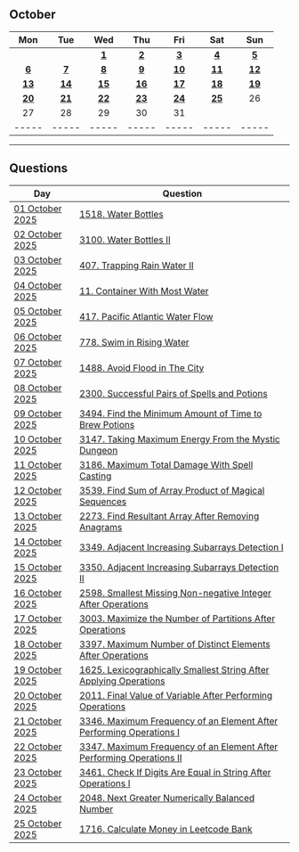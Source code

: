 October
---
| Mon | Tue | Wed | Thu | Fri | Sat | Sun |
| :---: | :---: | :---: | :---: | :---: | :---: | :---: |
|     |     | [**1**](01) | [**2**](02) | [**3**](03) | [**4**](04) | [**5**](05) |
| [**6**](06) | [**7**](07) | [**8**](08) | [**9**](09) | [**10**](10) | [**11**](11) | [**12**](12) |
| [**13**](13) | [**14**](14) | [**15**](15) | [**16**](16) | [**17**](17) | [**18**](18) | [**19**](19) |
| [**20**](20) | [**21**](21) | [**22**](22) | [**23**](23) | [**24**](24) | [**25**](25) | 26  |
| 27  | 28  | 29  | 30  | 31  |     |     |
| ----- | ----- | ----- | ----- | ----- | ----- | ----- |

---

Questions
---
| Day | Question |
| --- | --- |
| [01 October 2025](01) | [1518. Water Bottles](https://leetcode.com/problems/water-bottles) |
| [02 October 2025](02) | [3100. Water Bottles II](https://leetcode.com/problems/water-bottles-ii) |
| [03 October 2025](03) | [407. Trapping Rain Water II](https://leetcode.com/problems/trapping-rain-water-ii) |
| [04 October 2025](04) | [11. Container With Most Water](https://leetcode.com/problems/container-with-most-water) |
| [05 October 2025](05) | [417. Pacific Atlantic Water Flow](https://leetcode.com/problems/pacific-atlantic-water-flow) |
| [06 October 2025](06) | [778. Swim in Rising Water](https://leetcode.com/problems/swim-in-rising-water) |
| [07 October 2025](07) | [1488. Avoid Flood in The City](https://leetcode.com/problems/avoid-flood-in-the-city) |
| [08 October 2025](08) | [2300. Successful Pairs of Spells and Potions](https://leetcode.com/problems/successful-pairs-of-spells-and-potions) |
| [09 October 2025](09) | [3494. Find the Minimum Amount of Time to Brew Potions](https://leetcode.com/problems/find-the-minimum-amount-of-time-to-brew-potions) |
| [10 October 2025](10) | [3147. Taking Maximum Energy From the Mystic Dungeon](https://leetcode.com/problems/taking-maximum-energy-from-the-mystic-dungeon) |
| [11 October 2025](11) | [3186. Maximum Total Damage With Spell Casting](https://leetcode.com/problems/maximum-total-damage-with-spell-casting) |
| [12 October 2025](12) | [3539. Find Sum of Array Product of Magical Sequences](https://leetcode.com/problems/find-sum-of-array-product-of-magical-sequences) |
| [13 October 2025](13) | [2273. Find Resultant Array After Removing Anagrams](https://leetcode.com/problems/find-resultant-array-after-removing-anagrams) |
| [14 October 2025](14) | [3349. Adjacent Increasing Subarrays Detection I](https://leetcode.com/problems/adjacent-increasing-subarrays-detection-i) |
| [15 October 2025](15) | [3350. Adjacent Increasing Subarrays Detection II](https://leetcode.com/problems/adjacent-increasing-subarrays-detection-ii) |
| [16 October 2025](16) | [2598. Smallest Missing Non-negative Integer After Operations](https://leetcode.com/problems/smallest-missing-non-negative-integer-after-operations) |
| [17 October 2025](17) | [3003. Maximize the Number of Partitions After Operations](https://leetcode.com/problems/maximize-the-number-of-partitions-after-operations) |
| [18 October 2025](18) | [3397. Maximum Number of Distinct Elements After Operations](https://leetcode.com/problems/maximum-number-of-distinct-elements-after-operations) |
| [19 October 2025](19) | [1625. Lexicographically Smallest String After Applying Operations](https://leetcode.com/problems/lexicographically-smallest-string-after-applying-operations) |
| [20 October 2025](20) | [2011. Final Value of Variable After Performing Operations](https://leetcode.com/problems/final-value-of-variable-after-performing-operations) |
| [21 October 2025](21) | [3346. Maximum Frequency of an Element After Performing Operations I](https://leetcode.com/problems/maximum-frequency-of-an-element-after-performing-operations-i) |
| [22 October 2025](22) | [3347. Maximum Frequency of an Element After Performing Operations II](https://leetcode.com/problems/maximum-frequency-of-an-element-after-performing-operations-ii) |
| [23 October 2025](23) | [3461. Check If Digits Are Equal in String After Operations I](https://leetcode.com/problems/check-if-digits-are-equal-in-string-after-operations-i) |
| [24 October 2025](24) | [2048. Next Greater Numerically Balanced Number](https://leetcode.com/problems/next-greater-numerically-balanced-number) |
| [25 October 2025](25) | [1716. Calculate Money in Leetcode Bank](https://leetcode.com/problems/calculate-money-in-leetcode-bank) |

